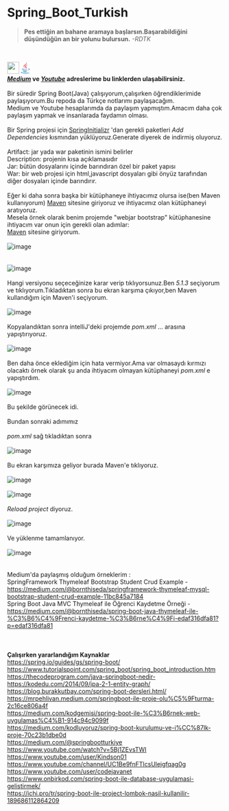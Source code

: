# Spring_Boot_Turkish

>**Pes ettiğin an bahane aramaya başlarsın.Başarabildiğini düşündüğün an bir yolunu bulursun.** _-RDTK_
<br>

<img align="left" src="https://www.vectorlogo.zone/logos/springio/springio-icon.svg" width="28" height="28"> <img align="left" src="https://raw.githubusercontent.com/devicons/devicon/master/icons/java/java-original.svg" alt="java" width="28" height="28">
<br>

 **_[Medium](https://medium.com/@bornthiseda)_ ve _[Youtube](https://www.youtube.com/channel/UCcL288xeuXnGSx1QFw4Wuwg/videos)_ adreslerime bu linklerden ulaşabilirsiniz.**
 <br>
 <br>
 Bir süredir Spring Boot(Java) çalışıyorum,çalışırken öğrendiklerimide paylaşıyorum.Bu repoda da Türkçe notlarımı paylaşacağım.
 <br>
 Medium ve Youtube hesaplarımda da paylaşım yapmıştım.Amacım daha çok paylaşım yapmak ve insanlarada faydamın olması.
<br>
<br>
Bir Spring projesi için [SpringInitializr](https://start.spring.io/) 'dan gerekli paketleri _Add Dependencies_ kısmından yüklüyoruz.Generate diyerek de indirmiş oluyoruz.
<br>
<br>
Artifact: jar yada war paketinin ismini belirler
<br>
Description: projenin kısa açıklamasıdır
<br>
Jar: bütün dosyalarını içinde barındıran özel bir paket yapısı
<br>
War: bir web projesi için html,javascript dosyaları gibi önyüz tarafından diğer dosyaları içinde barındırır.
<br>
<br>
Eğer ki daha sonra başka bir kütüphaneye ihtiyacımız olursa ise(ben Maven kullanıyorum) [Maven](https://mvnrepository.com/)  sitesine giriyoruz ve ihtiyacımız olan kütüphaneyi aratıyoruz.
<br>
Mesela örnek olarak benim projemde "webjar bootstrap" kütüphanesine ihtiyacım var onun için gerekli olan adımlar:
<br>
[Maven](https://mvnrepository.com/) sitesine giriyorum.
<br>
<br>
![image](https://user-images.githubusercontent.com/61595808/146385828-801adb79-cb63-4fcb-b6ef-d688210afb0b.png)
<br>
<br>
<br>
![image](https://user-images.githubusercontent.com/61595808/146385935-f379ae27-049b-4f41-ae24-9a32330f8615.png)
<br>
<br>
Hangi versiyonu seçeceğinize karar verip tıklıyorsunuz.Ben _5.1.3_ seçiyorum ve tıklıyorum.Tıkladıktan sonra bu ekran karşıma çıkıyor,ben Maven kullandığım için Maven'i seçiyorum.
<br>
<br>
![image](https://user-images.githubusercontent.com/61595808/146386255-75dc0b6e-fd36-4d81-ba4f-2f918d2d3440.png)
<br>
<br>
Kopyalandıktan sonra intelliJ'deki projemde _pom.xml_  <dependencies> ... </dependencies> arasına yapıştırıyoruz.
<br>
<br>
![image](https://user-images.githubusercontent.com/61595808/146386821-44107cd5-0c29-4dc7-9166-e5b6ca650ccd.png)
<br>
<br>
Ben daha önce eklediğim için hata vermiyor.Ama var olmasaydı kırmızı olacaktı örnek olarak şu anda ihtiyacım olmayan kütüphaneyi _pom.xml_ e yapıştırdım.
<br>
<br>
![image](https://user-images.githubusercontent.com/61595808/146387145-c1306e54-f622-41b3-9492-e36099e9afbf.png)
<br>
<br>
Bu şekilde görünecek idi.
<br>
<br>
Bundan sonraki adımımız
<br>
<br>
_pom.xml_ sağ tıkladıktan sonra
<br>
<br>
![image](https://user-images.githubusercontent.com/61595808/146387455-807cdbab-8500-4c26-b607-f81196798ac0.png)
<br>
<br>
Bu ekran karşımıza geliyor burada Maven'e tıklıyoruz.
<br>
<br>
![image](https://user-images.githubusercontent.com/61595808/146387570-a1f0bba1-a385-4dfe-a7d7-0d11ab03d00e.png)
<br>
<br>
![image](https://user-images.githubusercontent.com/61595808/146387661-ad199b2a-57cd-430b-abdc-cfe2403afd0b.png)
<br>
<br>
_Reload project_ diyoruz.
<br>
<br>
![image](https://user-images.githubusercontent.com/61595808/146387936-220c1ac2-6954-47d5-96f4-a5d65ab88896.png)
<br>
<br>
Ve yüklenme tamamlanıyor.
<br>
<br>
![image](https://user-images.githubusercontent.com/61595808/146388019-6392148a-39d1-4902-89d6-384a653638f3.png)
<br>
<br>
<br>
Medium'da paylaşmış olduğum örneklerim :
<br>
SpringFramework Thymeleaf Bootstrap Student Crud Example  - https://medium.com/@bornthiseda/springframework-thymeleaf-mysql-bootstrap-student-crud-example-11bc845a7184
<br>
Spring Boot Java MVC Thymeleaf ile Öğrenci Kaydetme Örneği   -https://medium.com/@bornthiseda/spring-boot-java-thymeleaf-ile-%C3%B6%C4%9Frenci-kaydetme-%C3%B6rne%C4%9Fi-edaf316dfa81?p=edaf316dfa81
<br>
<br>
<br>
<br>
**Çalışırken yararlandığım Kaynaklar**
<br>
https://spring.io/guides/gs/spring-boot/
<br>
https://www.tutorialspoint.com/spring_boot/spring_boot_introduction.htm
<br>
https://thecodeprogram.com/java-springboot-nedir-
<br>
https://kodedu.com/2014/09/jpa-2-1-entity-graph/
<br>
https://blog.burakkutbay.com/spring-boot-dersleri.html/
<br>
https://mrpehlivan.medium.com/springboot-ile-proje-olu%C5%9Fturma-2c16ce806a4f
<br>
https://medium.com/kodgemisi/spring-boot-ile-%C3%B6rnek-web-uygulamas%C4%B1-914c94c9099f
<br>
https://medium.com/kodluyoruz/spring-boot-kurulumu-ve-i%CC%87lk-proje-70c23b1dbe0d
<br>
https://medium.com/@springbootturkiye
<br>
https://www.youtube.com/watch?v=5Bj1ZEvsTWI
<br>
https://www.youtube.com/user/Kindson01
<br>
https://www.youtube.com/channel/UC1Be9fnFTlcsUlejgfqag0g
<br>
https://www.youtube.com/user/codejavanet
<br>
https://www.onbirkod.com/spring-boot-ile-database-uygulamasi-gelistirmek/
<br>
https://ichi.pro/tr/spring-boot-ile-project-lombok-nasil-kullanilir-189686112864209
<br>

